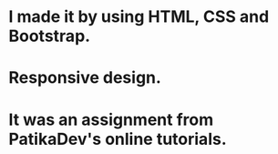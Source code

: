 # I made it by using HTML, CSS and Bootstrap.
# Responsive design.
# It was an assignment from PatikaDev's online tutorials.
